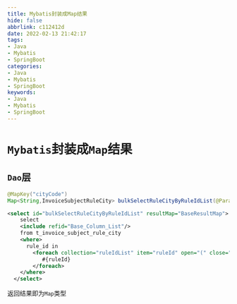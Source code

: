 ```yaml
---
title: Mybatis封装成Map结果
hide: false
abbrlink: c112412d
date: 2022-02-13 21:42:17
tags:
- Java
- Mybatis
- SpringBoot
categories: 
- Java
- Mybatis
- SpringBoot
keywords:
- Java
- Mybatis
- SpringBoot
---
```


# `Mybatis`封装成`Map`结果

## `Dao`层

```java
@MapKey("cityCode")
Map<String,InvoiceSubjectRuleCity> bulkSelectRuleCityByRuleIdList(@Param("ruleIdList") List<Long> ruleIdList);
```
<!-- more -->

```xml
<select id="bulkSelectRuleCityByRuleIdList" resultMap="BaseResultMap">
    select
    <include refid="Base_Column_List"/>
    from t_invoice_subject_rule_city
    <where>
      rule_id in
        <foreach collection="ruleIdList" item="ruleId" open="(" close=")" separator=",">
           #{ruleId}
        </foreach>
    </where>
  </select>
``` 


返回结果即为`Map`类型




